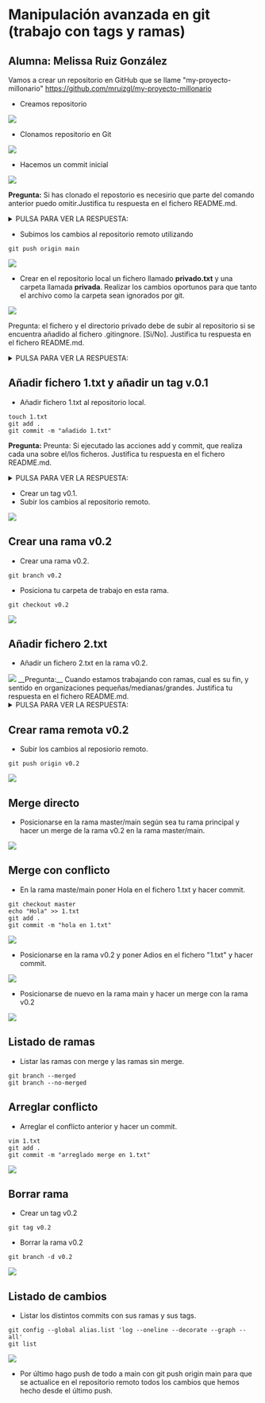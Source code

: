<div>

# Manipulación avanzada en git (trabajo con tags y ramas)
## Alumna: Melissa Ruiz González

Vamos a crear un repositorio en GitHub que se llame "my-proyecto-millonario" https://github.com/mruizgl/my-proyecto-millonario
- Creamos repositorio
<img src = "images/captura1.png">

- Clonamos repositorio en Git
  
<img src = "images/captura3.png">

- Hacemos un commit inicial
<img src = "images/captura2.png">

__Pregunta:__ Si has clonado el repostorio es necesirio que parte del comando anterior puedo omitir.Justifica tu respuesta en el fichero README.md.
<details>
  <summary>PULSA PARA VER LA RESPUESTA:</summary>
El push porque lo cloné con todo hecho sin añadir nada.

</details>

- Subimos los cambios al repositorio remoto utilizando
```
git push origin main
```
<img src = "images/captura4.png">

- Crear en el repositorio local un fichero llamado __privado.txt__ y una carpeta llamada __privada__. Realizar los cambios oportunos para que tanto el archivo como la carpeta sean ignorados por git.
<img src = "images/captura6.png">

Pregunta: el fichero y el directorio privado debe de subir al repositorio si se encuentra añadido al fichero .gitingnore. [Si/No]. Justifica tu respuesta en el fichero README.md.


<details>
  <summary>PULSA PARA VER LA RESPUESTA:</summary>
No, el fichero y el directorio privado no deben subirse al repositorio si se encuentran añadidos al archivo .gitignore.

El archivo .gitignore se utiliza para especificar los archivos y directorios que deben excluirse del control de versiones y, por lo tanto, no deben subirse al repositorio Git.

</details>

## Añadir fichero 1.txt y añadir un tag v.0.1
- Añadir fichero 1.txt al repositorio local.
```
touch 1.txt
git add .
git commit -m "añadido 1.txt"
```
__Pregunta:__ Preunta: Si ejecutado las acciones add y commit, que realiza cada una sobre el/los ficheros. Justifica tu respuesta en el fichero README.md.
<details>
  <summary>PULSA PARA VER LA RESPUESTA:</summary>
git add .: Agrega todos los archivos modificados y nuevos al área de preparación.  git commit toma esos cambios preparados y crea un nuevo commit en la historia del repositorio con un mensaje descriptivo. 


</details>

- Crear un tag v0.1.
- Subir los cambios al repositorio remoto.
<img src ="images/captura7.png">

## Crear una rama v0.2
- Crear una rama v0.2.
```
git branch v0.2
```
- Posiciona tu carpeta de trabajo en esta rama.
```
git checkout v0.2
```
<img src = "images/captura8.png">

## Añadir fichero 2.txt
- Añadir un fichero 2.txt en la rama v0.2.
<img src = "images/captura9.png">
__Pregunta:__ Cuando estamos trabajando con ramas, cual es su fin, y sentido en organizaciones pequeñas/medianas/grandes. Justifica tu respuesta en el fichero README.md.
<details>
  <summary>PULSA PARA VER LA RESPUESTA:</summary>
__Propósito__
Propósito de las ramas:
Las ramas en Git tienen los siguientes propósitos generales:

Desarrollo paralelo: Permiten a los equipos de desarrollo trabajar en múltiples características o problemas al mismo tiempo sin interferirse mutuamente.

Experimentación y pruebas: Las ramas pueden utilizarse para probar nuevas características, soluciones o ideas sin afectar la rama principal del proyecto.

Mantenimiento y corrección de errores: Las ramas facilitan la corrección de errores y el mantenimiento a largo plazo del proyecto sin interrupciones en el desarrollo principal.

Gestión de versiones: Ayudan a gestionar versiones específicas del software o del proyecto, lo que es útil para liberar versiones estables.
__Tamaño de organizaciones__
Organizaciones Pequeñas:

Justificación: En organizaciones pequeñas, las ramas son útiles para facilitar la colaboración entre un pequeño número de desarrolladores. Permiten una gestión más efectiva de las características y los problemas a medida que evolucionan.
Uso: Las ramas pueden utilizarse para aislar nuevas funcionalidades o experimentos, y para corregir errores de manera ordenada. También permiten a los equipos mantener un flujo de trabajo limpio y establecer un proceso de revisión de código.
Organizaciones Medianas:

Justificación: En organizaciones medianas, el uso de ramas se vuelve aún más crítico a medida que aumenta la complejidad del proyecto y la cantidad de desarrolladores involucrados. Ayudan a evitar conflictos y a garantizar un desarrollo más controlado.
Uso: Además de los usos anteriores, las ramas se utilizan para gestionar la implementación de nuevas características, realizar pruebas exhaustivas y facilitar la colaboración entre equipos o departamentos.
Organizaciones Grandes:

Justificación: En organizaciones grandes, las ramas son fundamentales para mantener un flujo de trabajo eficiente y evitar el caos en el desarrollo. Ayudan a coordinar a grandes equipos de desarrollo y a mantener la estabilidad del proyecto.
Uso: Se utilizan para la gestión de múltiples equipos, la implementación de cambios significativos y la realización de pruebas exhaustivas. También son esenciales para el mantenimiento a largo plazo y la gestión de versiones.



</details>

## Crear rama remota v0.2
- Subir los cambios al reposiorio remoto.
```
git push origin v0.2
```
<img src = "images/captura10.png">

## Merge directo
- Posicionarse en la rama master/main según sea tu rama principal y hacer un merge de la rama v0.2 en la rama master/main.
<img src = "images/captura11.png">

## Merge con conflicto
- En la rama maste/main poner Hola en el fichero 1.txt y hacer commit.
```
git checkout master
echo "Hola" >> 1.txt
git add .
git commit -m "hola en 1.txt"
```
<img src = "images/captura12.png">

- Posicionarse en la rama v0.2 y poner Adios en el fichero "1.txt" y hacer commit.
<img src = images/captura13.png>

- Posicionarse de nuevo en la rama main y hacer un merge con la rama v0.2
<img src = "images/captura14.png">

## Listado de ramas
- Listar las ramas con merge y las ramas sin merge.
```
git branch --merged
git branch --no-merged
```
## Arreglar conflicto 
- Arreglar el conflicto anterior y hacer un commit.
```
vim 1.txt
git add .
git commit -m "arreglado merge en 1.txt"
```
<img src = "images/captura16.png">

## Borrar rama
- Crear un tag v0.2
```
git tag v0.2
```
- Borrar la rama v0.2
```
git branch -d v0.2
```
<img src = "images/captura19.png">

## Listado de cambios 
- Listar los distintos commits con sus ramas y sus tags.
```
git config --global alias.list 'log --oneline --decorate --graph --all'
git list
```

<img src = "images/captura20.png">

- Por último hago push de todo a main con git push origin main para que se actualice en el repositorio remoto todos los cambios que hemos hecho desde el último push.
</div>
